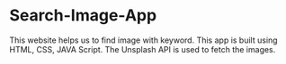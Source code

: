 # Search-Image-App
This website helps us to find image with keyword. This app is built using HTML, CSS, JAVA Script. The Unsplash API is used to fetch the images.
